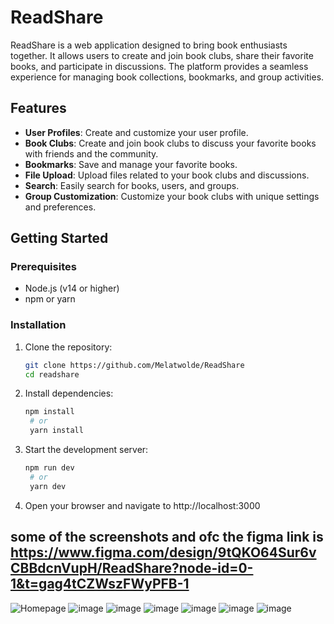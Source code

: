 # ReadShare

ReadShare is a web application designed to bring book enthusiasts together. It allows users to create and join book clubs, share their favorite books, and participate in discussions. The platform provides a seamless experience for managing book collections, bookmarks, and group activities.

## Features

- **User Profiles**: Create and customize your user profile.
- **Book Clubs**: Create and join book clubs to discuss your favorite books with friends and the community.
- **Bookmarks**: Save and manage your favorite books.
- **File Upload**: Upload files related to your book clubs and discussions.
- **Search**: Easily search for books, users, and groups.
- **Group Customization**: Customize your book clubs with unique settings and preferences.

## Getting Started

### Prerequisites

- Node.js (v14 or higher)
- npm or yarn

### Installation

1. Clone the repository:

   ```sh
   git clone https://github.com/Melatwolde/ReadShare
   cd readshare

2. Install dependencies:
   ```sh
   npm install
    # or
    yarn install
3. Start the development server:
   ```sh
   npm run dev
    # or
    yarn dev
4. Open your browser and navigate to http://localhost:3000

## some of the screenshots and ofc the figma link is https://www.figma.com/design/9tQKO64Sur6vCBBdcnVupH/ReadShare?node-id=0-1&t=gag4tCZWszFWyPFB-1
![Homepage](https://github.com/user-attachments/assets/684b217d-08cc-484c-8e4d-8016fd288cd3) ![image](https://github.com/user-attachments/assets/6efee9c0-5654-4767-8673-b178ab9009a3)
![image](https://github.com/user-attachments/assets/27229a8e-b83b-4967-aa6b-14e8ab087599)  ![image](https://github.com/user-attachments/assets/2dd7ce6b-32ec-4f09-96b1-32f725ade26e)
![image](https://github.com/user-attachments/assets/0f7d04e7-30c1-4c40-b777-97a21e56ab9d)   ![image](https://github.com/user-attachments/assets/3bf87fc1-19c2-4a3f-9154-8a064ecffef0)
![image](https://github.com/user-attachments/assets/30395077-c16b-41a1-9339-b40fc1ec6a30)







   
